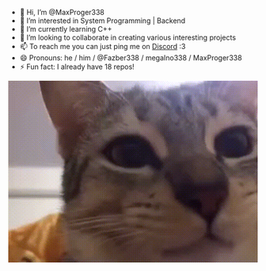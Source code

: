 - 👋 Hi, I’m @MaxProger338
- 👀 I’m interested in System Programming | Backend
- 🌱 I’m currently learning C++
- 💞️ I’m looking to collaborate in creating various interesting projects
- 📫 To reach me you can just ping me on [Discord](https://discord.gg/JeJwcXXk) :3
- 😄 Pronouns: he / him / @Fazber338 / megaIno338 / MaxProger338
- ⚡ Fun fact: I already have 18 repos!

![ket](cache/me.gif)